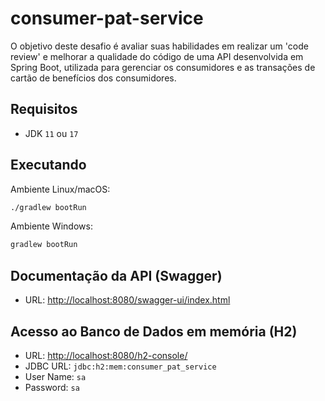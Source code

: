 
# consumer-pat-service

O objetivo deste desafio é avaliar suas habilidades em realizar um 'code review' e melhorar a qualidade do código de
uma API desenvolvida em Spring Boot, utilizada para gerenciar os consumidores e as transações de cartão de benefícios dos consumidores.

## Requisitos 

* JDK `11` ou `17`

## Executando
Ambiente Linux/macOS:
```bash
./gradlew bootRun
```
Ambiente Windows:
```cmd
gradlew bootRun
```
## Documentação da API (Swagger)

* URL: [http://localhost:8080/swagger-ui/index.html](http://localhost:8080/swagger-ui/index.html)

## Acesso ao Banco de Dados em memória (H2)

* URL: [http://localhost:8080/h2-console/](http://localhost:8080/h2-console/)
* JDBC URL: `jdbc:h2:mem:consumer_pat_service`
* User Name: `sa`
* Password: `sa`
